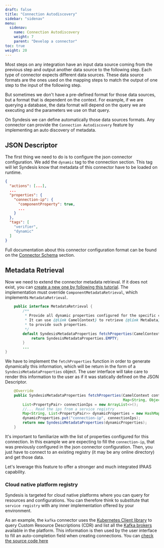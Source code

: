 ```yaml
---
draft: false
title: "Connection Autodiscovery"
sidebar: "sidenav"
menu:
  sidenav:
    name: Connection Autodiscovery
    weight: 7
    parent: "Develop a connector"
toc: true
weight: 20
---
```


Most steps on any integration have an input data source coming from the previous step and output another data source to the following step. Each type of connector expects different data sources. These data source formats are the ones used on the mapping steps to match the output of one step to the input of the following step. 

But sometimes we don't have a pre-defined format for those data sources, but a format that is dependent on the context. For example, if we are querying a database, the data format will depend on the query we are executing and the parameters we use on that query.

On Syndesis we can define automatically those data sources formats. Any connector can provide the `Connection Autodiscovery` feature by implementing an auto discovery of metadata.

## JSON Descriptor

The first thing we need to do is to configure the json connector configuration. We add the `dynamic` tag to the connection section. This tag will let Syndesis know that metadata of this connector have to be loaded on runtime.


```json
{
  "actions": [...],
  ...
  "properties": {
    "connection-ip": {
      "componentProperty": true,
      ...
    }
  },
  "tags": [
    "verifier",
    "dynamic"
  ]
}
```

Full documentation about this connector configuration format can be found on the [Connector Schema](/docs/connector-schema) section.

## Metadata Retrieval

Now we need to extend the connector metadata retrieval. If it does not exist, you can [create a new one by following this tutorial](/docs/datashapes/#development-example). The implementation must override `ComponentMetadataRetrieval`, which implements `MetadataRetrieval`. 

```java
    public interface MetadataRetrieval {
        /**
         * Provide all dynamic properties configured for the specific connector.
         * It can use {@link CamelContext} to retrieve {@link MetaData} or use other Syndesis internal components
         * to provide such properties.
         */
        default SyndesisMetadataProperties fetchProperties(CamelContext context, String componentId, Map<String, Object> properties) {
            return SyndesisMetadataProperties.EMPTY;
        }
        ...
}
```

We have to implement the `fetchProperties` function in order to generate dynamically this information, which will be return in the form of a `SyndesisMetadataProperties` object. The user interface will take care to render this information to the user as if it was statically defined on the JSON Descriptor.

```java
    @Override
    public SyndesisMetadataProperties fetchProperties(CamelContext context, String componentId,
                                                      Map<String, Object> properties) {
        List<PropertyPair> connectionIps = new ArrayList<>();
        //... Read the ips from a service registry
        Map<String, List<PropertyPair>> dynamicProperties = new HashMap<>();
        dynamicProperties.put("connection-ip", connectionIps);
        return new SyndesisMetadataProperties(dynamicProperties);
    }
```

It's important to familiarize with the list of properties configured for this connection. In this example we are expecting to fill the `connection-ip`, that was previously configured in the json connector configuration. Then, you just have to connect to an existing registry (it may be any online directory) and get those data.

Let's leverage this feature to offer a stronger and much integrated IPAAS capability.

### Cloud native platform registry

Syndesis is targeted for cloud native platforms where you can query for resources and configurations. You can therefore think to substitute that `service registry` with any inner implementation offered by your environment. 

As an example, the `kafka` connector uses the [Kubernetes Client library](https://github.com/fabric8io/kubernetes-client) to query Custom Resource Descriptions (CDR) and list all the [Kafka brokers](https://kafka.apache.org/) available in the platform. This information is then used by the user interface to fill an auto-completion field when creating connections. You can [check the source code here](https://github.com/syndesisio/syndesis/blob/master/app/connector/kafka/src/main/java/io/syndesis/connector/kafka/KafkaMetaDataRetrieval.java#L75-L95)
